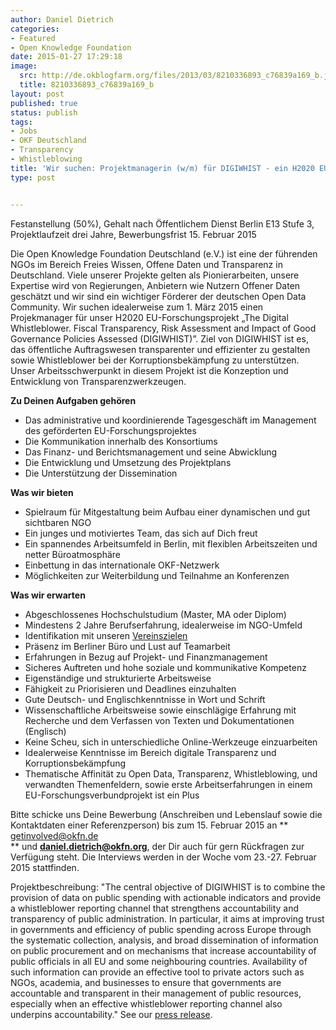 ```yaml
---
author: Daniel Dietrich
categories:
- Featured
- Open Knowledge Foundation
date: 2015-01-27 17:29:18
image:
  src: http://de.okblogfarm.org/files/2013/03/8210336893_c76839a169_b.jpg
  title: 8210336893_c76839a169_b
layout: post
published: true
status: publish
tags:
- Jobs
- OKF Deutschland
- Transparency
- Whistleblowing
title: 'Wir suchen: Projektmanagerin (w/m) für DIGIWHIST - ein H2020 EU-Forschungsprojekt "The Digital Whistleblower. Fiscal Transparency, Risk Assessment and Impact of Good Governance Policies Assessed (DIGIWHIST)"'
type: post


---
```


Festanstellung (50%), Gehalt nach Öffentlichem Dienst Berlin E13 Stufe 3, Projektlaufzeit drei Jahre, Bewerbungsfrist 15. Februar 2015

Die Open Knowledge Foundation Deutschland (e.V.) ist eine der führenden NGOs im Bereich Freies Wissen, Offene Daten und Transparenz in Deutschland. Viele unserer Projekte gelten als Pionierarbeiten, unsere Expertise wird von Regierungen, Anbietern wie Nutzern Offener Daten geschätzt und wir sind ein wichtiger Förderer der deutschen Open Data Community. Wir suchen idealerweise zum 1. März 2015 einen Projekmanager für unser H2020 EU-Forschungsprojekt „The Digital Whistleblower. Fiscal Transparency, Risk Assessment and Impact of Good Governance Policies Assessed (DIGIWHIST)”. Ziel von DIGIWHIST ist es, das öffentliche Auftragswesen transparenter und effizienter zu gestalten sowie Whistleblower bei der Korruptionsbekämpfung zu unterstützen. Unser Arbeitsschwerpunkt in diesem Projekt ist die Konzeption und Entwicklung von Transparenzwerkzeugen.

**Zu Deinen Aufgaben gehören**

* Das administrative und koordinierende Tagesgeschäft im Management des geförderten EU-Forschungsprojektes  
* Die Kommunikation innerhalb des Konsortiums  
* Das Finanz- und Berichtsmanagement und seine Abwicklung  
* Die Entwicklung und Umsetzung des Projektplans  
* Die Unterstützung der Dissemination

**Was wir bieten**

* Spielraum für Mitgestaltung beim Aufbau einer dynamischen und gut sichtbaren NGO  
* Ein junges und motiviertes Team, das sich auf Dich freut  
* Ein spannendes Arbeitsumfeld in Berlin, mit flexiblen Arbeitszeiten und netter Büroatmosphäre  
* Einbettung in das internationale OKF-Netzwerk  
* Möglichkeiten zur Weiterbildung und Teilnahme an Konferenzen

**Was wir erwarten**

* Abgeschlossenes Hochschulstudium (Master, MA oder Diplom)  
* Mindestens 2 Jahre Berufserfahrung, idealerweise im NGO-Umfeld  
* Identifikation mit unseren [Vereinszielen](http://okfn.de/about/#Ziele)  
* Präsenz im Berliner Büro und Lust auf Teamarbeit  
* Erfahrungen in Bezug auf Projekt- und Finanzmanagement  
* Sicheres Auftreten und hohe soziale und kommunikative Kompetenz  
* Eigenständige und strukturierte Arbeitsweise  
* Fähigkeit zu Priorisieren und Deadlines einzuhalten  
* Gute Deutsch- und Englischkenntnisse in Wort und Schrift  
* Wissenschaftliche Arbeitsweise sowie einschlägige Erfahrung mit Recherche und dem Verfassen von Texten und Dokumentationen (Englisch)  
* Keine Scheu, sich in unterschiedliche Online-Werkzeuge einzuarbeiten  
* Idealerweise Kenntnisse im Bereich digitale Transparenz und Korruptionsbekämpfung  
* Thematische Affinität zu Open Data, Transparenz, Whistleblowing, und verwandten Themenfeldern, sowie erste Arbeitserfahrungen in einem EU-Forschungsverbundprojekt ist ein Plus

Bitte schicke uns Deine Bewerbung (Anschreiben und Lebenslauf sowie die Kontaktdaten einer Referenzperson) bis zum 15. Februar 2015 an ** [getinvolved@okfn.de](mailto:getinvolved@okfn.de?subject=ProjektmanagerIn%20EU-Projekt%20)  
** und **[daniel.dietrich@okfn.org](mailto:daniel.dietrich@okfn.org?subject=ProjektmanagerIn%20DIGIWHIST%20Projekt)**, der Dir auch für gern Rückfragen zur Verfügung steht. Die Interviews werden in der Woche vom 23.-27. Februar 2015 stattfinden.

Projektbeschreibung: "The central objective of DIGIWHIST is to combine the provision of data on public spending with actionable indicators and provide a whistleblower reporting channel that strengthens accountability and transparency of public administration. In particular, it aims at improving trust in governments and efficiency of public spending across Europe through the systematic collection, analysis, and broad dissemination of information on public procurement and on mechanisms that increase accountability of public officials in all EU and some neighbouring countries. Availability of such information can provide an effective tool to private actors such as NGOs, academia, and businesses to ensure that governments are accountable and transparent in their management of public resources, especially when an effective whistleblower reporting channel also underpins accountability." See our [press release](http://okfn.de/2015/01/okfde-awarded-h2020-project-to-improve-transparency-in-public-spending-and-support-whistleblowing).